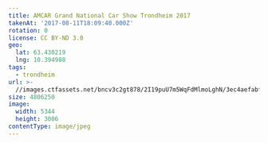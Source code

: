 ```yaml
---
title: AMCAR Grand National Car Show Trondheim 2017
takenAt: '2017-08-11T18:09:40.000Z'
rotation: 0
license: CC BY-ND 3.0
geo:
  lat: 63.430219
  lng: 10.394988
tags:
  - trondheim
url: >-
  //images.ctfassets.net/bncv3c2gt878/2I19puU7m5WqFdMlmoLghN/3ec4aefabfd47674bd2eef065d3eaa6a/amcar-grand-national-car-show-trondheim-2017_36461817776_o
size: 4806250
image:
  width: 5344
  height: 3006
contentType: image/jpeg
---
```


